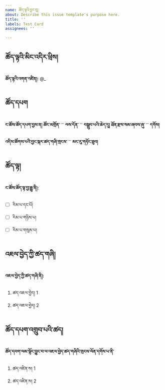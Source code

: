 ```yaml
---
name: ཚོད་ལྟའི་བྱང་བུ།
about: Describe this issue template's purpose here.
title: ''
labels: Test Card
assignees: ''

---
```


## ཚོད་ལྟའི་མིང་འདིར་ཕྲིས།
**ཚོད་ལྟའི་འགན་འཛིན།:** @_

## ཚོད་དཔག
**ང་ཚོས་ཚོད་དཔག་བྱས་ན། ཚོང་མགྲོན་** ་་་
**ལས་དོན་** ་་་ **བསྒྲུབ་པའི་ཆེད་དུ།**
**ཐོན་རྫས་སམ་ཞབས་ཞུ་** ་་་ **དགོས།**

**འདིས་ཚོགས་པའི་བྱང་སྐར་ཚད་གཞི་གྲངས་** ་་་ **མང་རུ་གཏོང་ཐུབ།**

## ཚོད་ལྟ།
**ང་ཚོས་ཚོད་ལྟ་བྱ་རྒྱུ་ནི།:**
- [ ] རིམ་པ་དང་པོ།
- [ ] རིམ་པ་གཉིས་པ།
- [ ] རིམ་པ་གསུམ་པ།

## འཇལ་བྱེད་ཀྱི་ཚད་གཞི།
**འཇལ་བྱེད་ཀྱི་ཚད་གཞི་ནི།:**
1. ཚད་འཇལ་བྱེད། 1
2. ཚད་འཇལ་བྱེད། 2

## ཚོད་དཔག་འགྲུབ་པའི་ཚད།
**ཚོད་དབག་ལམ་ལྷོང་བྱུང་བ་ལ་འཇལ་བྱེད་ཚད་གཞིའི་གྲངས་ལོན་དགོས་པ་ནི་** 
1. ཚད་འཛིན་ས། 1
2. ཚད་འཛིན་ས། 2
